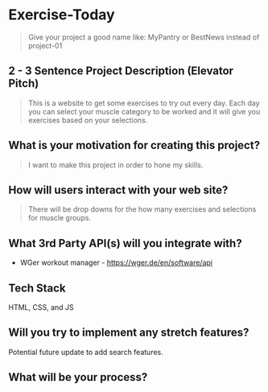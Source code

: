 # Exercise-Today

> Give your project a good name like: MyPantry or BestNews instead of project-01

## 2 - 3 Sentence Project Description (Elevator Pitch)

> This is a website to get some exercises to try out every day. Each day you can select your muscle category to be worked and it will give you exercises based on your selections.

## What is your motivation for creating this project?

> I want to make this project in order to hone my skills. 

## How will users interact with your web site?

> There will be drop downs for the how many exercises and selections for muscle groups.

## What 3rd Party API(s) will you integrate with?

* WGer workout manager - https://wger.de/en/software/api

## Tech Stack

HTML, CSS, and JS

## Will you try to implement any stretch features?

Potential future update to add search features.

## What will be your process?
